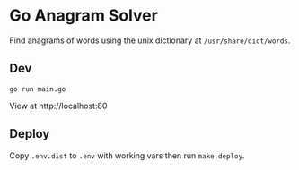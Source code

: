 # Go Anagram Solver

Find anagrams of words using the unix dictionary at `/usr/share/dict/words`. 

## Dev

```
go run main.go
```

View at http://localhost:80

## Deploy

Copy `.env.dist` to `.env` with working vars then run `make deploy`.